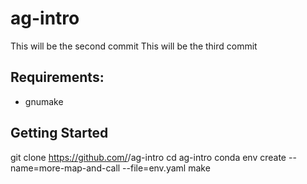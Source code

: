 # ag-intro
 
This will be the second commit
This will be the third commit
 
## Requirements:
 
- gnumake
 
## Getting Started
 
 git clone https://github.com/<your-github-username>/ag-intro
 cd ag-intro
 conda env create --name=more-map-and-call --file=env.yaml
 make 
